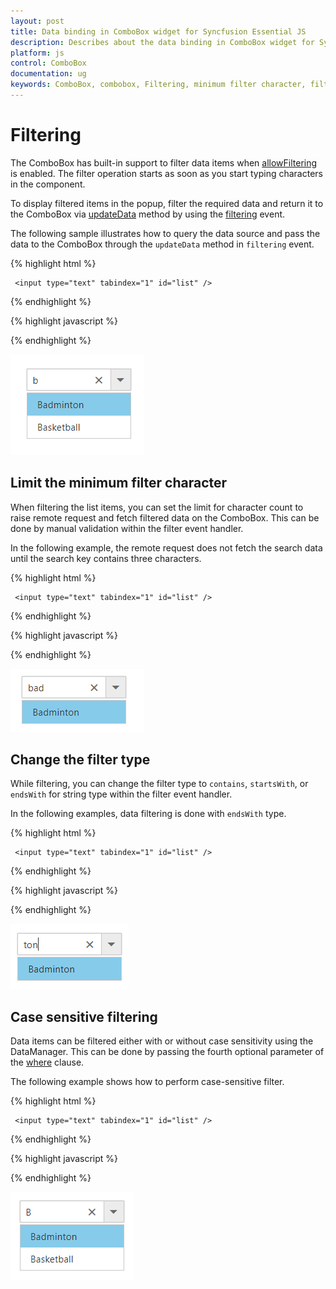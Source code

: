 ```yaml
---
layout: post
title: Data binding in ComboBox widget for Syncfusion Essential JS
description: Describes about the data binding in ComboBox widget for Syncfusion Essential JS
platform: js
control: ComboBox
documentation: ug
keywords: ComboBox, combobox, Filtering, minimum filter character, filter type
---
```


# Filtering

The ComboBox has built-in support to filter data items when [allowFiltering](https://help.syncfusion.com/api/js/ejcombobox#members:allowfiltering) is enabled. The filter
operation starts as soon as you start typing characters in the component.

To display filtered items in the popup, filter the required data and return it to the ComboBox
via [updateData](https://help.syncfusion.com/api/js/ejcombobox#members:fields) method by using the [filtering](https://help.syncfusion.com/api/js/ejcombobox#events:filtering) event.

The following sample illustrates how to query the data source and pass the data to the ComboBox
through the `updateData` method in `filtering` event.

{% highlight html %}
	
	 <input type="text" tabindex="1" id="list" />
			
{% endhighlight %}
	
{% highlight javascript %}	
	
<script type="text/javascript">

    var empList = [
        { id: 'level1', game: 'American Football' }, { id: 'level2', game: 'Badminton' },
        { id: 'level3', game: 'Basketball' }, { id: 'level4', game: 'Cricket' },
        { id: 'level5', game: 'Football' }, { id: 'level6', game: 'Golf' },
        { id: 'level7', game: 'Hockey' }, { id: 'level8', game: 'Rugby' },
        { id: 'level9', game: 'Snooker' }, { id: 'level10', game: 'Tennis' }
        ];
    var query = new ej.Query().select(['game', 'id']);
    $(function () {
        $('#list').ejComboBox({
            dataSource: empList,
            query: query.take(5),
            fields: { text: 'game', value: 'id' },
            placeholder: 'Select a game',
            popupHeight: '230px',
            allowFiltering: true,
            filtering: function(e){
                var query = new ej.Query().select(['game', 'id']);
                query = (e.text !== '') ? query.where('game', 'startswith', e.text, true) : query;
                e.updateData(empList, query);
            }
        });
    });

</script>	
		
{% endhighlight %}

![](Filtering_images/Filtering_image1.png)

## Limit the minimum filter character

When filtering the list items, you can set the limit for character count to raise remote request and fetch
filtered data on the ComboBox. This can be done by manual validation within the filter event handler.

In the following example, the remote request does not fetch the search data until the search key contains three characters.

{% highlight html %}
	
	 <input type="text" tabindex="1" id="list" />
			
{% endhighlight %}
	
{% highlight javascript %}	
	
<script type="text/javascript">

    var empList = [
        { id: 'level1', game: 'American Football' }, { id: 'level2', game: 'Badminton' },
        { id: 'level3', game: 'Basketball' }, { id: 'level4', game: 'Cricket' },
        { id: 'level5', game: 'Football' }, { id: 'level6', game: 'Golf' },
        { id: 'level7', game: 'Hockey' }, { id: 'level8', game: 'Rugby' },
        { id: 'level9', game: 'Snooker' }, { id: 'level10', game: 'Tennis' }
        ];
    var query = new ej.Query().select(['game', 'id']);
    $(function () {
        $('#list').ejComboBox({
            dataSource: empList,
            query: query.take(5),
            fields: { text: 'game', value: 'id' },
            placeholder: 'Select a game',
            popupHeight: '230px',
            allowFiltering: true,
            filtering: function(e){
                // load overall data when search key empty.
                if(e.text == '') e.updateData(empList);
                else{
                    // restrict the remote request until search key contains 3 characters.
                    if (e.text.length < 3) { return; }
                    var query = new ej.Query().select(['country', 'id']);

                    query = (e.text !== '') ? query.where('country', 'startswith', e.text, true) : query;
                    e.updateData(empList, query);
                }
            }
        });
    });

</script>	
		
{% endhighlight %}

![](Filtering_images/Filtering_image2.png)

## Change the filter type

While filtering, you can change the filter type to `contains`,
`startsWith`, or `endsWith` for string type within the filter event handler.

In the following examples, data filtering is done with `endsWith` type.

{% highlight html %}
	
	 <input type="text" tabindex="1" id="list" />
			
{% endhighlight %}
	
{% highlight javascript %}	
	
<script type="text/javascript">

    var empList = [
        { id: 'level1', game: 'American Football' }, { id: 'level2', game: 'Badminton' },
        { id: 'level3', game: 'Basketball' }, { id: 'level4', game: 'Cricket' },
        { id: 'level5', game: 'Football' }, { id: 'level6', game: 'Golf' },
        { id: 'level7', game: 'Hockey' }, { id: 'level8', game: 'Rugby' },
        { id: 'level9', game: 'Snooker' }, { id: 'level10', game: 'Tennis' }
        ];
    var query = new ej.Query().select(['game', 'id']);
    $(function () {
        $('#list').ejComboBox({
            dataSource: empList,
            query: query.take(5),
            fields: { text: 'game', value: 'id' },
            placeholder: 'Select a game',
            popupHeight: '230px',
            allowFiltering: true,
            filtering: function(e){
                // load overall data when search key empty.
                if(e.text == '') e.updateData(empList);
                else{
                    var query = new ej.Query().select(['country', 'id']);
                    query = (e.text !== '') ? query.where('country', 'endswith', e.text, true) : query;
                    e.updateData(empList, query);
                }
            }
        });
    });

</script>	
		
{% endhighlight %}

![](Filtering_images/Filtering_image3.png)

## Case sensitive filtering

Data items can be filtered either with or without case sensitivity using the DataManager. This can be done
by passing the fourth optional parameter of the [where](https://help.syncfusion.com/api/js/ejquery#methods:where) clause.

The following example shows how to perform case-sensitive filter.

{% highlight html %}
	
	 <input type="text" tabindex="1" id="list" />
			
{% endhighlight %}
	
{% highlight javascript %}	
	
<script type="text/javascript">

    var empList = [
        { id: 'level1', game: 'American Football' }, { id: 'level2', game: 'Badminton' },
        { id: 'level3', game: 'Basketball' }, { id: 'level4', game: 'Cricket' },
        { id: 'level5', game: 'Football' }, { id: 'level6', game: 'Golf' },
        { id: 'level7', game: 'Hockey' }, { id: 'level8', game: 'Rugby' },
        { id: 'level9', game: 'Snooker' }, { id: 'level10', game: 'Tennis' }
        ];
    var query = new ej.Query().select(['game', 'id']);
    $(function () {
        $('#list').ejComboBox({
            dataSource: empList,
            query: query.take(5),
            fields: { text: 'game', value: 'id' },
            placeholder: 'Select a game',
            popupHeight: '230px',
            allowFiltering: true,
            filtering: function(e){
                // load overall data when search key empty.
                if(e.text == '') e.updateData(empList);
                else{
                    var query = new ej.Query().select(['country', 'id']);
                    //enable the case sensitive filtering by passing false to 4th parameter.
                    query = (e.text !== '') ? query.where('country', 'startswith', e.text, false) : query;
                    e.updateData(empList, query);
                }
            }
        });
    });

</script>	
		
{% endhighlight %}

![](Filtering_images/Filtering_image4.png)